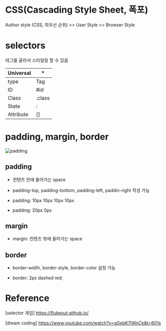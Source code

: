 # CSS(Cascading Style Sheet, 폭포)

Author style (CSS, 최우선 순위) >> User Style >> Browser Style

# selectors

테그를 골라서 스타일링 할 수 있음

| Universal | \*     |
| --------- | ------ |
| type      | Tag    |
| ID        | #id    |
| Class     | .class |
| State     | :      |
| Attribute | []     |

# padding, margin, border

![padding](http://espezua.github.io/blog/imgs/boxmodel.png)

## padding

- 컨텐츠 안에 들어가는 space

- padding-top, padding-bottom, padding-left, paddin-right 작성 가능

- padding: 10px 10px 10px 10px

- padding: 20px 0px

## margin

- margin: 컨텐츠 밖에 들어가는 space

## border

- border-width, border-style, border-color 설정 가능

- border: 2px dashed red;

# Reference

[selector 게임] https://flukeout.github.io/

[dream coding] https://www.youtube.com/watch?v=gGebK7lWnCk&t=601s
